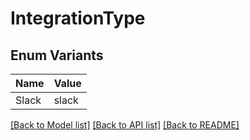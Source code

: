 # IntegrationType

## Enum Variants

| Name | Value |
|---- | -----|
| Slack | slack |


[[Back to Model list]](../README.md#documentation-for-models) [[Back to API list]](../README.md#documentation-for-api-endpoints) [[Back to README]](../README.md)


